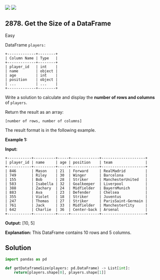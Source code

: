 [![](https://img.shields.io/github/stars/javadev/LeetCode-in-Java?label=Stars&style=flat-square)](https://github.com/javadev/LeetCode-in-Java)
[![](https://img.shields.io/github/forks/javadev/LeetCode-in-Java?label=Fork%20me%20on%20GitHub%20&style=flat-square)](https://github.com/javadev/LeetCode-in-Java/fork)

## 2878\. Get the Size of a DataFrame

Easy

DataFrame `players:` 

    +-------------+--------+ 
    | Column Name | Type   | 
    +-------------+--------+ 
    | player_id   | int    | 
    | name        | object | 
    | age         | int    | 
    | position    | object | 
    | ...         | ...    | 
    +-------------+--------+

Write a solution to calculate and display the **number of rows and columns** of `players`.

Return the result as an array:

`[number of rows, number of columns]`

The result format is in the following example.

**Example 1:**

**Input:** 

    +-----------+----------+-----+-------------+--------------------+ 
    | player_id | name     | age | position    | team               | 
    +-----------+----------+-----+-------------+--------------------+ 
    | 846       | Mason    | 21  | Forward     | RealMadrid         | 
    | 749       | Riley    | 30  | Winger      | Barcelona          | 
    | 155       | Bob      | 28  | Striker     | ManchesterUnited   | 
    | 583       | Isabella | 32  | Goalkeeper  | Liverpool          | 
    | 388       | Zachary  | 24  | Midfielder  | BayernMunich       | 
    | 883       | Ava      | 23  | Defender    | Chelsea            | 
    | 355       | Violet   | 18  | Striker     | Juventus           | 
    | 247       | Thomas   | 27  | Striker     | ParisSaint-Germain | 
    | 761       | Jack     | 33  | Midfielder  | ManchesterCity     | 
    | 642       | Charlie  | 36  | Center-back | Arsenal            | 
    +-----------+----------+-----+-------------+--------------------+

**Output:** [10, 5]

**Explanation:** This DataFrame contains 10 rows and 5 columns.

## Solution

```python
import pandas as pd

def getDataframeSize(players: pd.DataFrame) -> List[int]:
    return[players.shape[0], players.shape[1]]
```